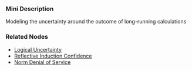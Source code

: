 ### Mini Description

Modeling the uncertainty around the outcome of long-running calculations

### Related Nodes

- [Logical Uncertainty](/Value_Alignment/Foundations/Foundations_of_Rational_Agency/Logical_Uncertainty/Logical_Uncertainty.md)
- [Reflective Induction Confidence](/Value_Alignment/Foundations/Consistent_Decision_Making/Safer_Self-Modification/Vingean_Reflection/Reflective_Induction_Confidence/Reflective_Induction_Confidence.md)
- [Norm Denial of Service](/Value_Alignment/Security/Norm_Denial_of_Service/Norm_Denial_of_Service.md)
